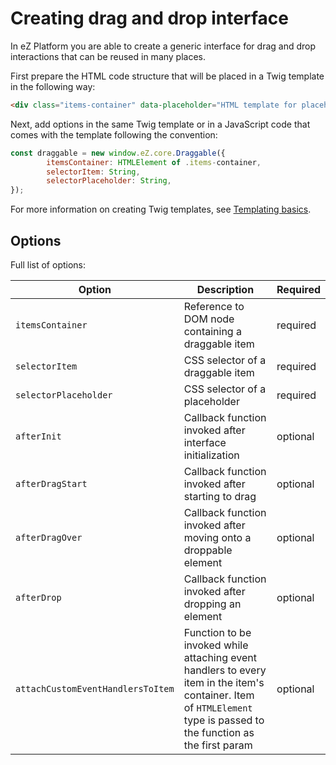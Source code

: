 # Creating drag and drop interface

In eZ Platform you are able to create a generic interface for drag and drop interactions that can be reused in many places.

First prepare the HTML code structure that will be placed in a Twig template in the following way:

```html
<div class="items-container" data-placeholder="HTML template for placeholder"></div>
```

Next, add options in the same Twig template or in a JavaScript code that comes with the template following the convention:

```javascript
const draggable = new window.eZ.core.Draggable({
        itemsContainer: HTMLElement of .items-container,
        selectorItem: String,
        selectorPlaceholder: String,
});
```

For more information on creating Twig templates, see [Templating basics](../guide/templates.md).

## Options

Full list of options:

|Option|Description|Required|
|------|-----------|--------|
|`itemsContainer`|Reference to DOM node containing a draggable item|required|
|`selectorItem`|CSS selector of a draggable item|required|
|`selectorPlaceholder`|CSS selector of a placeholder|required|
|`afterInit`|Callback function invoked after interface initialization|optional|
|`afterDragStart`|Callback function invoked after starting to drag|optional|
|`afterDragOver`|Callback function invoked after moving onto a droppable element|optional|
|`afterDrop`|Callback function invoked after dropping an element|optional|
|`attachCustomEventHandlersToItem`|Function to be invoked while attaching event handlers to every item in the item's container. Item of `HTMLElement` type is passed to the function as the first param|optional|